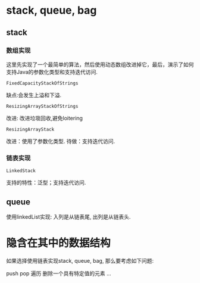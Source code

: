 # stack, queue, bag

## stack

### 数组实现

这里先实现了一个最简单的算法，然后使用动态数组改进掉它，最后，演示了如何支持Java的参数化类型和支持迭代访问.

`FixedCapacityStackOfStrings`

缺点:会发生上溢和下溢.

`ResizingArrayStackOfStrings`

改进: 改进垃圾回收,避免loitering

`ResizingArrayStack`

改进：使用了参数化类型.
待做：支持迭代访问.

### 链表实现

`LinkedStack`

支持的特性：泛型；支持迭代访问.

## queue

使用linkedList实现: 入列是从链表尾, 出列是从链表头.


# 隐含在其中的数据结构

如果选择使用链表实现stack, queue, bag, 那么要考虑如下问题:

push 
pop 
遍历
删除一个具有特定值的元素
...
